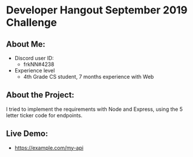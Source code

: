 # Developer Hangout September 2019 Challenge
## About Me:
- Discord user ID:
	- frkNN#4238
- Experience level
	- 4th Grade CS student, 7 months experience with Web

## About the Project:
I tried to implement the requirements with Node and Express, using the 5 letter ticker code for endpoints.

## Live Demo:
- https://example.com/my-api
